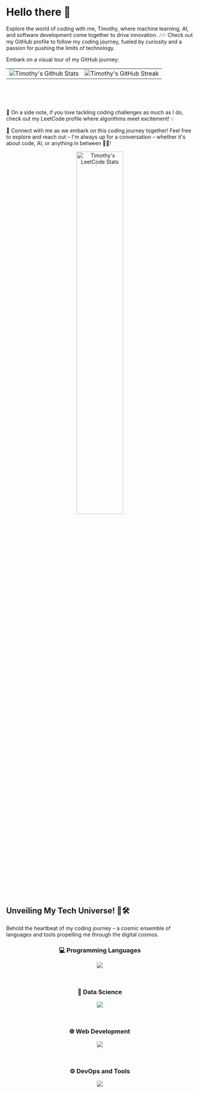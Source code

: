 # Hello there 👋


Explore the world of coding with me, Timothy, where machine learning, AI, and software development come together to drive innovation. 🎶✨ Check out my GitHub profile to follow my coding journey, fueled by curiosity and a passion for pushing the limits of technology.

Embark on a visual tour of my GitHub journey:

<table>
  <tr>
    <td><img src="https://github-readme-stats.vercel.app/api?username=timothy-geiger&show_icons=true&theme=tokyonight&hide_border=true&rank_icon=github" alt="Timothy's Github Stats" align="center" valign="middle"></td>
    <td><img src="https://github-readme-streak-stats.herokuapp.com/?user=timothy-geiger&theme=tokyonight&hide_border=true" align="center" valign="middle" alt="Timothy's GitHub Streak"></td>
  </tr>
</table>


<br>
<br>
<br>


🌟 On a side note, if you love tackling coding challenges as much as I do, check out my LeetCode profile where algorithms meet excitement! 💡

🌟 Connect with me as we embark on this coding journey together! Feel free to explore and reach out – I'm always up for a conversation – whether it's about code, AI, or anything in between 🚀✨!  

<p align="center" >
  <img align="center" src="https://stats.justsong.cn/api/leetcode/?username=TimothyGeiger&theme=tokyonight" alt="Timothy's LeetCode Stats" width="50%" />
</p>

<br>
<br>

## Unveiling My Tech Universe! 🚀🛠️

Behold the heartbeat of my coding journey – a cosmic ensemble of languages and tools propelling me through the digital cosmos.


<h3 align="center">💻 Programming Languages</h3>

<p align="center">
  <a href="https://skillicons.dev">
    <img src="https://skillicons.dev/icons?i=cpp,clojure,java,js,py" />
  </a>
</p>

<br>

<h3 align="center">🧠 Data Science</h3>

<p align="center">
  <a href="https://skillicons.dev">
    <img src="https://skillicons.dev/icons?i=anaconda,sklearn,pytorch" />
  </a>
</p>

<br>

<h3 align="center">🌐 Web Development </h3>

<p align="center">
  <a href="https://skillicons.dev">
    <img src="https://skillicons.dev/icons?i=html,css,jquery,nodejs,react,angular,postman" />
  </a>
</p>

<br>

<h3 align="center">⚙️ DevOps and Tools</h3>

<p align="center">
  <a href="https://skillicons.dev">
    <img src="https://skillicons.dev/icons?i=git,github,gitlab,bash,cmake,docker,kubernetes,latex,linux,mongodb,redis,nginx,neovim,vscode,blender" />
  </a>
</p>
